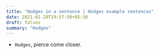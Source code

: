 ```yaml
---
title: "Hodges in a sentence | Hodges example sentences"
date: 2021-01-20T19:57:50+05:30
draft: falses
summary: "Hodges"
---
```

- `Hodges`, pierce come closer.
                 
